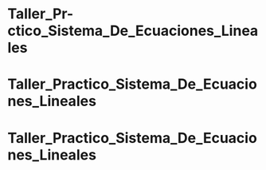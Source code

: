 # Taller_Pr-ctico_Sistema_De_Ecuaciones_Lineales
# Taller_Practico_Sistema_De_Ecuaciones_Lineales
# Taller_Practico_Sistema_De_Ecuaciones_Lineales
